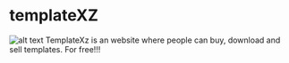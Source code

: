 # templateXZ
![alt text](https://img.shields.io/github/directory-file-count/puzzleshockk1/templateXZ?style=flat-square)
TemplateXz is an website where people can buy, download and sell templates. For free!!!
